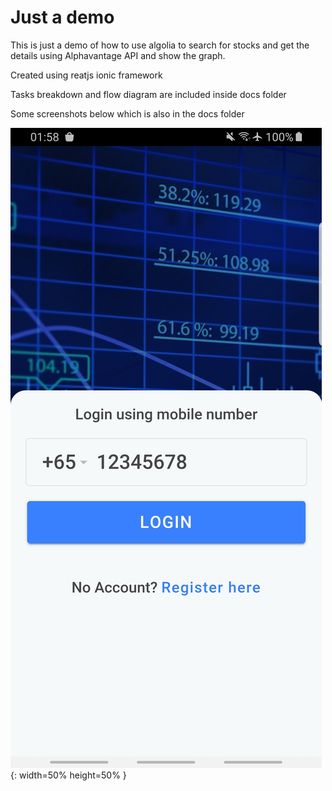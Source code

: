 # Just a demo

This is just a demo of how to use algolia to search for stocks and get the details using Alphavantage API and show the graph.

Created using reatjs ionic framework

Tasks breakdown and flow diagram are included inside docs folder

Some screenshots below which is also in the docs folder

![alt text](https://github.com/milbertcale/challenge/blob/master/docs/Screenshot_20210630-015830_challenge.jpg){: width=50% height=50% }
